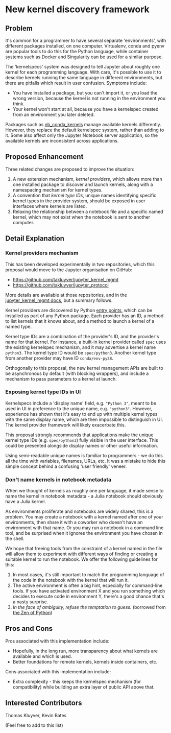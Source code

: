 # New kernel discovery framework

## Problem

It's common for a programmer to have several separate 'environments', with
different packages installed, on one computer. Virtualenv, conda and pyenv are
popular tools to do this for the Python language, while container systems
such as Docker and Singularity can be used for a similar purpose.

The 'kernelspecs' system was designed to tell Jupyter about roughly
one kernel for each programming language. With care, it's possible to use it
to describe kernels running the same language in different environments, but
there are pitfalls which result in user confusion. Symptoms include:

- You have installed a package, but you can't import it, or you load the wrong
  version, because the kernel is not running in the environment you think.
- Your kernel won't start at all, because you have a kernelspec created from
  an environment you later deleted.

Packages such as [nb_conda_kernels](https://github.com/Anaconda-Platform/nb_conda_kernels)
manage available kernels differently. However, they replace the default
kernelspec system, rather than adding to it. Some also affect only the
Jupyter Notebook server application, so the available kernels are inconsistent
across applications.

## Proposed Enhancement

Three related changes are proposed to improve the situation:

1. A new extension mechanism, *kernel providers*, which allows more than one
   installed package to discover and launch kernels, along with a namespacing
   mechanism for kernel types.
2. A convention that *kernel type IDs*, unique names identifying specific kernel
   types in the provider system, should be exposed in user interfaces where
   kernels are listed.
3. Relaxing the relationship between a notebook file and a specific named
   kernel, which may not exist when the notebook is sent to another computer.

## Detail Explanation

### Kernel providers mechanism

This has been developed experimentally in two repositories, which this proposal
would move to the Jupyter organisation on GitHub:

- https://github.com/takluyver/jupyter_kernel_mgmt
- https://github.com/takluyver/jupyter_protocol

More details are available at those repositories, and in the
[jupyter_kernel_mgmt docs](https://jupyter-kernel-mgmt.readthedocs.io/en/latest/),
but a summary follows.

Kernel providers are discovered by Python
[entry points](https://entrypoints.readthedocs.io/en/latest/), which can be
installed as part of any Python package. Each provider has an ID, a method to
list kernels that it knows about, and a method to launch a kernel of a named
type.

Kernel type IDs are a combination of the provider's ID, and the provider's name
for that kernel. For instance, a built-in kernel provider called `spec`
uses the existing kernelspec mechanism, and it may advertise a kernel name
`python3`. The kernel type ID would be `spec/python3`. Another kernel type from
another provider may have ID `conda/env-py38`.

Orthogonally to this proposal, the new kernel management APIs are built to be
asynchronous by default (with blocking wrappers), and include a mechanism to
pass parameters to a kernel at launch.

### Exposing kernel type IDs in UI

Kernelspecs include a 'display name' field, e.g. `"Python 3"`, meant to be used
in UI in preference to the unique name, e.g. `"python3"`.
However, experience has shown that it's easy to end up with multiple kernel
types with the same display name, which are then impossible to distinguish in UI.
The kernel provider framework will likely exacerbate this.

This proposal strongly recommends that applications make the unique kernel
type IDs (e.g. `spec/python3`) fully visible in the user interface.
This could be presented alongside display names or other useful information.

Using semi-readable unique names is familiar to programmers - we do this all
the time with variables, filenames, URLs, etc. It was a mistake to hide this
simple concept behind a confusing 'user friendly' veneer.

### Don't name kernels in notebook metadata

When we thought of kernels as roughly one per language, it made sense to
name the kernel in notebook metadata - a Julia notebook should obviously have a
Julia kernel.

As environments proliferate and notebooks are widely shared, this is a problem.
You may create a notebook with a kernel named after one of your environments,
then share it with a coworker who doesn't have an environment with that name.
Or you may run a notebook in a command line tool, and be surprised when it
ignores the environment you have chosen in the shell.

We hope that freeing tools from the constraint of a kernel named in the file
will allow them to experiment with different ways of finding or
creating a suitable kernel to run the notebook. We offer the following
guidelines for this:

1. In most cases, it's still important to match the programming language of the
   code in the notebook with the kernel that will run it.
2. The active environment is often a big hint, especially for command-line
   tools. If you have activated environment X and you run something which
   decides to execute code in environment Y, there's a good chance that's a
   nasty surprise.
3. *In the face of ambiguity, refuse the temptation to guess.* (borrowed from
   [the Zen of Python](https://www.python.org/dev/peps/pep-0020/))

## Pros and Cons

Pros associated with this implementation include:
* Hopefully, in the long run, more transparency about what kernels are available
  and which is used.
* Better foundations for remote kernels, kernels inside containers, etc.

Cons associated with this implementation include:
* Extra complexity - this keeps the kernelspec mechanism (for compatibility)
  while building an extra layer of public API above that.

## Interested Contributors

Thomas Kluyver, Kevin Bates

(Feel free to add to this list)
